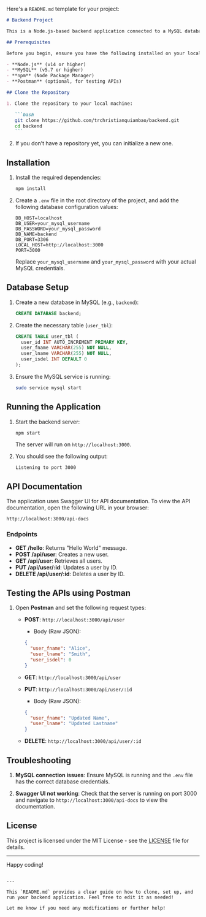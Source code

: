 Here's a `README.md` template for your project:

````markdown
# Backend Project

This is a Node.js-based backend application connected to a MySQL database. It includes CRUD operations for managing users and is structured to demonstrate RESTful API development.

## Prerequisites

Before you begin, ensure you have the following installed on your local machine:

- **Node.js** (v14 or higher)
- **MySQL** (v5.7 or higher)
- **npm** (Node Package Manager)
- **Postman** (optional, for testing APIs)

## Clone the Repository

1. Clone the repository to your local machine:

   ```bash
   git clone https://github.com/trchristianquiambao/backend.git
   cd backend
   ```
````

2. If you don’t have a repository yet, you can initialize a new one.

## Installation

1. Install the required dependencies:

   ```bash
   npm install
   ```

2. Create a `.env` file in the root directory of the project, and add the following database configuration values:

   ```env
   DB_HOST=localhost
   DB_USER=your_mysql_username
   DB_PASSWORD=your_mysql_password
   DB_NAME=backend
   DB_PORT=3306
   LOCAL_HOST=http://localhost:3000
   PORT=3000
   ```

   Replace `your_mysql_username` and `your_mysql_password` with your actual MySQL credentials.

## Database Setup

1. Create a new database in MySQL (e.g., `backend`):

   ```sql
   CREATE DATABASE backend;
   ```

2. Create the necessary table (`user_tbl`):

   ```sql
   CREATE TABLE user_tbl (
     user_id INT AUTO_INCREMENT PRIMARY KEY,
     user_fname VARCHAR(255) NOT NULL,
     user_lname VARCHAR(255) NOT NULL,
     user_isdel INT DEFAULT 0
   );
   ```

3. Ensure the MySQL service is running:

   ```bash
   sudo service mysql start
   ```

## Running the Application

1. Start the backend server:

   ```bash
   npm start
   ```

   The server will run on `http://localhost:3000`.

2. You should see the following output:

   ```
   Listening to port 3000
   ```

## API Documentation

The application uses Swagger UI for API documentation. To view the API documentation, open the following URL in your browser:

```
http://localhost:3000/api-docs
```

### Endpoints

- **GET /hello**: Returns "Hello World" message.
- **POST /api/user**: Creates a new user.
- **GET /api/user**: Retrieves all users.
- **PUT /api/user/:id**: Updates a user by ID.
- **DELETE /api/user/:id**: Deletes a user by ID.

## Testing the APIs using Postman

1. Open **Postman** and set the following request types:

   - **POST**: `http://localhost:3000/api/user`

     - Body (Raw JSON):

     ```json
     {
       "user_fname": "Alice",
       "user_lname": "Smith",
       "user_isdel": 0
     }
     ```

   - **GET**: `http://localhost:3000/api/user`

   - **PUT**: `http://localhost:3000/api/user/:id`

     - Body (Raw JSON):

     ```json
     {
       "user_fname": "Updated Name",
       "user_lname": "Updated Lastname"
     }
     ```

   - **DELETE**: `http://localhost:3000/api/user/:id`

## Troubleshooting

1. **MySQL connection issues**: Ensure MySQL is running and the `.env` file has the correct database credentials.

2. **Swagger UI not working**: Check that the server is running on port 3000 and navigate to `http://localhost:3000/api-docs` to view the documentation.

## License

This project is licensed under the MIT License - see the [LICENSE](LICENSE) file for details.

---

Happy coding!

```

---

This `README.md` provides a clear guide on how to clone, set up, and run your backend application. Feel free to edit it as needed!

Let me know if you need any modifications or further help!
```

